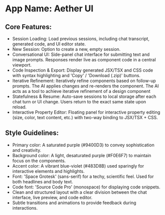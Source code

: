 # **App Name**: Aether UI

## Core Features:

- Session Loading: Load previous sessions, including chat transcript, generated code, and UI editor state.
- New Session: Option to create a new, empty session.
- Conversational UI: Side-panel chat interface for submitting text and image prompts. Responses render live as component code in a central viewport.
- Code Inspection & Export: Display generated JSX/TSX and CSS code with syntax highlighting and 'Copy' / 'Download (.zip)' buttons.
- Iterative Refinement: Iteratively refine components based on follow-up prompts. The AI applies changes and re-renders the component. The AI acts as a tool to achieve iterative refinement of a design component
- Statefulness & Resume: Auto-save sessions to local storage after each chat turn or UI change. Users return to the exact same state upon reload.
- Interactive Property Editor: Floating panel for interactive property editing (size, color, text content, etc.) with two-way binding to JSX/TSX + CSS.

## Style Guidelines:

- Primary color: A saturated purple (#9400D3) to convey sophistication and creativity.
- Background color: A light, desaturated purple (#F0E6F7) to maintain focus on the components.
- Accent color: A vibrant blue-violet (#483D8B) used sparingly for interactive elements and highlights.
- Font: 'Space Grotesk' (sans-serif) for a techy, scientific feel. Used for both headlines and body text.
- Code font: 'Source Code Pro' (monospace) for displaying code snippets.
- Clean and structured layout with a clear division between the chat interface, live preview, and code editor.
- Subtle transitions and animations to provide feedback during interactions.